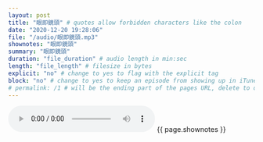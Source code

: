 ```yaml
---
layout: post
title: "眼即鏡頭" # quotes allow forbidden characters like the colon
date: "2020-12-20 19:28:06"
file: "/audio/眼即鏡頭.mp3"
shownotes: "眼即鏡頭"
summary: "眼即鏡頭"
duration: "file_duration" # audio length in min:sec
length: "file_length" # filesize in bytes
explicit: "no" # change to yes to flag with the explicit tag
block: "no" # change to yes to keep an episode from showing up in iTunes
# permalink: /1 # will be the ending part of the pages URL, delete to default to the title
---
```


<audio controls>
<source src="{{site.url}}{{site.baseurl}}{{ page.file }}" type="audio/x-mp3">
Your browser does not support the audio element.
</audio>
{{ page.shownotes }}
